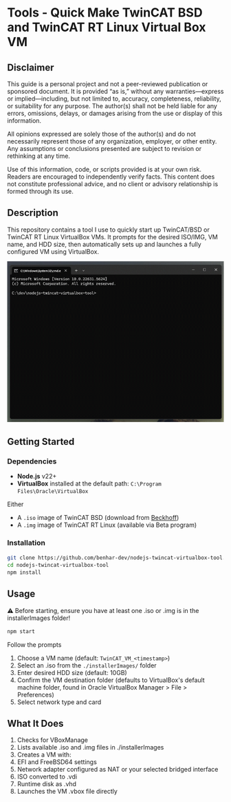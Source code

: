 # Tools - Quick Make TwinCAT BSD and TwinCAT RT Linux Virtual Box VM

## Disclaimer

This guide is a personal project and not a peer-reviewed publication or sponsored document. It is provided “as is,” without any warranties—express or implied—including, but not limited to, accuracy, completeness, reliability, or suitability for any purpose. The author(s) shall not be held liable for any errors, omissions, delays, or damages arising from the use or display of this information.

All opinions expressed are solely those of the author(s) and do not necessarily represent those of any organization, employer, or other entity. Any assumptions or conclusions presented are subject to revision or rethinking at any time.

Use of this information, code, or scripts provided is at your own risk. Readers are encouraged to independently verify facts. This content does not constitute professional advice, and no client or advisory relationship is formed through its use.

## Description

This repository contains a tool I use to quickly start up TwinCAT/BSD or TwinCAT RT Linux VirtualBox VMs. It prompts for the desired ISO/IMG, VM name, and HDD size, then automatically sets up and launches a fully configured VM using VirtualBox.

![screenshot](./docs/images/Screenshot.gif)

## Getting Started

### Dependencies

- **Node.js** v22+
- **VirtualBox** installed at the default path: `C:\Program Files\Oracle\VirtualBox`

Either

- A `.iso` image of TwinCAT BSD (download from [Beckhoff](https://www.beckhoff.com/en-au/support/download-finder/search-result/?download_group=586494792&download_item=586494816))
- A `.img` image of TwinCAT RT Linux (available via Beta program)

### Installation

```bash
git clone https://github.com/benhar-dev/nodejs-twincat-virtualbox-tool.git
cd nodejs-twincat-virtualbox-tool
npm install
```

## Usage

⚠️ Before starting, ensure you have at least one .iso or .img is in the installerImages folder!

```bash
npm start
```

Follow the prompts

1. Choose a VM name (default: `TwinCAT_VM_<timestamp>`)
2. Select an .iso from the `./installerImages/` folder
3. Enter desired HDD size (default: 10GB)
4. Confirm the VM destination folder (defaults to VirtualBox's default machine folder, found in Oracle VirtualBox Manager > File > Preferences)
5. Select network type and card

## What It Does

1. Checks for VBoxManage
2. Lists available .iso and .img files in ./installerImages
3. Creates a VM with:
4. EFI and FreeBSD64 settings
5. Network adapter configured as NAT or your selected bridged interface
6. ISO converted to .vdi
7. Runtime disk as .vhd
8. Launches the VM .vbox file directly
